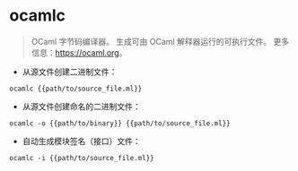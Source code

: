 # ocamlc

> OCaml 字节码编译器。
> 生成可由 OCaml 解释器运行的可执行文件。
> 更多信息：<https://ocaml.org>。

- 从源文件创建二进制文件：

`ocamlc {{path/to/source_file.ml}}`

- 从源文件创建命名的二进制文件：

`ocamlc -o {{path/to/binary}} {{path/to/source_file.ml}}`

- 自动生成模块签名（接口）文件：

`ocamlc -i {{path/to/source_file.ml}}`